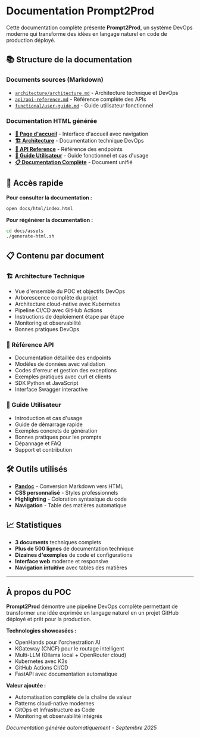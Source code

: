 # Documentation Prompt2Prod

Cette documentation complète présente **Prompt2Prod**, un système DevOps moderne qui transforme des idées en langage naturel en code de production déployé.

## 📚 Structure de la documentation

### Documents sources (Markdown)
- [`architecture/architecture.md`](architecture/architecture.md) - Architecture technique et DevOps
- [`api/api-reference.md`](api/api-reference.md) - Référence complète des APIs
- [`functional/user-guide.md`](functional/user-guide.md) - Guide utilisateur fonctionnel

### Documentation HTML générée
- **[📖 Page d'accueil](html/index.html)** - Interface d'accueil avec navigation
- **[🏗️ Architecture](html/architecture.html)** - Documentation technique DevOps
- **[🔌 API Reference](html/api-reference.html)** - Référence des endpoints
- **[👤 Guide Utilisateur](html/user-guide.html)** - Guide fonctionnel et cas d'usage
- **[📋 Documentation Complète](html/documentation-complete.html)** - Document unifié

## 🚀 Accès rapide

**Pour consulter la documentation :**
```bash
open docs/html/index.html
```

**Pour régénérer la documentation :**
```bash
cd docs/assets
./generate-html.sh
```

## 📋 Contenu par document

### 🏗️ Architecture Technique
- Vue d'ensemble du POC et objectifs DevOps
- Arborescence complète du projet
- Architecture cloud-native avec Kubernetes
- Pipeline CI/CD avec GitHub Actions
- Instructions de déploiement étape par étape
- Monitoring et observabilité
- Bonnes pratiques DevOps

### 🔌 Référence API
- Documentation détaillée des endpoints
- Modèles de données avec validation
- Codes d'erreur et gestion des exceptions
- Exemples pratiques avec curl et clients
- SDK Python et JavaScript
- Interface Swagger interactive

### 👤 Guide Utilisateur
- Introduction et cas d'usage
- Guide de démarrage rapide
- Exemples concrets de génération
- Bonnes pratiques pour les prompts
- Dépannage et FAQ
- Support et contribution

## 🛠️ Outils utilisés

- **[Pandoc](https://pandoc.org/)** - Conversion Markdown vers HTML
- **CSS personnalisé** - Styles professionnels
- **Highlighting** - Coloration syntaxique du code
- **Navigation** - Table des matières automatique

## 📈 Statistiques

- **3 documents** techniques complets
- **Plus de 500 lignes** de documentation technique
- **Dizaines d'exemples** de code et configurations
- **Interface web** moderne et responsive
- **Navigation intuitive** avec tables des matières

---

## À propos du POC

**Prompt2Prod** démontre une pipeline DevOps complète permettant de transformer une idée exprimée en langage naturel en un projet GitHub déployé et prêt pour la production.

**Technologies showcasées :**
- OpenHands pour l'orchestration AI
- KGateway (CNCF) pour le routage intelligent
- Multi-LLM (Ollama local + OpenRouter cloud)
- Kubernetes avec K3s
- GitHub Actions CI/CD
- FastAPI avec documentation automatique

**Valeur ajoutée :**
- Automatisation complète de la chaîne de valeur
- Patterns cloud-native modernes
- GitOps et Infrastructure as Code
- Monitoring et observabilité intégrés

*Documentation générée automatiquement - Septembre 2025*